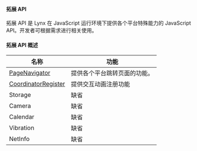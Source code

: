 #### 拓展 API

拓展 API 是 Lynx 在 JavaScript 运行环境下提供各个平台特殊能力的 JavaScript API。开发者可根据需求进行相关使用。



#### 拓展 API 概述

| 名称                                                         | 功能                         |
| ------------------------------------------------------------ | ---------------------------- |
| [PageNavigator](../apis/pagenavigator.md)                    | 提供各个平台跳转页面的功能。 |
| [CoordinatorRegister](../animation/interactive-animation.md) | 提供交互动画注册功能         |
| Storage                                                      | 缺省                         |
| Camera                                                       | 缺省                         |
| Calendar                                                     | 缺省                         |
| Vibration                                                    | 缺省                         |
| NetInfo                                                      | 缺省                         |

